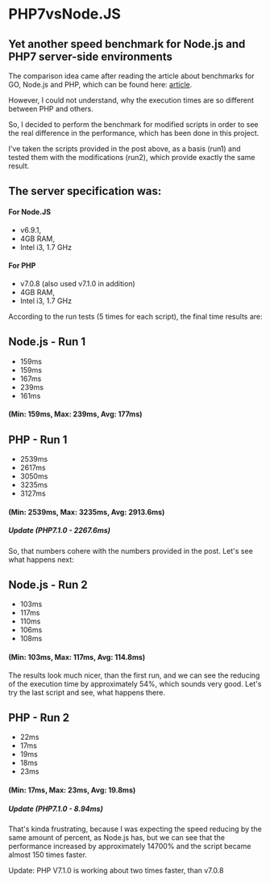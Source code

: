 # PHP7vsNode.JS
## Yet another speed benchmark for Node.js and PHP7 server-side environments

The comparison idea came after reading the article about benchmarks for GO, Node.js and PHP, which can be found here: [article](https://jaxbot.me/articles/benchmarks_nodejs_vs_go_vs_php_3_14_2013).

However, I could not understand, why the execution times are so different between PHP and others.

So, I decided to perform the benchmark for modified scripts in order to see the real difference in the performance, which has been done in this project.

I've taken the scripts provided in the post above, as a basis (run1) and tested them with the modifications (run2), which provide exactly the same result.

## The server specification was:

#### For Node.JS
* v6.9.1,
* 4GB RAM,
* Intel i3, 1.7 GHz

#### For PHP
* v7.0.8 (also used v7.1.0 in addition)
* 4GB RAM,
* Intel i3, 1.7 GHz

According to the run tests (5 times for each script), the final time results are:

## Node.js - Run 1
* 159ms
* 159ms
* 167ms
* 239ms
* 161ms
#### (Min: 159ms, Max: 239ms, Avg: 177ms)

## PHP - Run 1
* 2539ms
* 2617ms
* 3050ms
* 3235ms
* 3127ms
#### (Min: 2539ms, Max: 3235ms, Avg: 2913.6ms)
##### Update (PHP7.1.0 - 2267.6ms)

So, that numbers cohere with the numbers provided in the post. Let's see what happens next:

## Node.js - Run 2
* 103ms
* 117ms
* 110ms
* 106ms
* 108ms
#### (Min: 103ms, Max: 117ms, Avg: 114.8ms)

The results look much nicer, than the first run, and we can see the reducing of the execution time by approximately 54%, which sounds very good. Let's try the last script and see, what happens there.

## PHP - Run 2
* 22ms
* 17ms
* 19ms
* 18ms
* 23ms
#### (Min: 17ms, Max: 23ms, Avg: 19.8ms)
##### Update (PHP7.1.0 - 8.94ms)

That's kinda frustrating, because I was expecting the speed reducing by the same amount of percent, as Node.js has, but we can see that the performance increased by approximately 14700% and the script became almost 150 times faster.

Update: PHP V7.1.0 is working about two times faster, than v7.0.8
